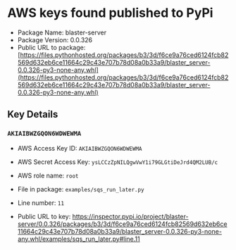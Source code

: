 # AWS keys found published to PyPi

* Package Name: blaster-server
* Package Version: 0.0.326
* Public URL to package: [https://files.pythonhosted.org/packages/b3/3d/f6ce9a76ced6124fcb82569d632eb6ce11664c29c43e707b78d08a0b33a9/blaster_server-0.0.326-py3-none-any.whl](https://files.pythonhosted.org/packages/b3/3d/f6ce9a76ced6124fcb82569d632eb6ce11664c29c43e707b78d08a0b33a9/blaster_server-0.0.326-py3-none-any.whl)

## Key Details

### `AKIAIBWZGQON6WDWEWMA`

* AWS Access Key ID: `AKIAIBWZGQON6WDWEWMA`
* AWS Secret Access Key: `ysLCCzZpNILQgwVwY1i79GLGtiDeJrd4QM2LUB/c` 
* AWS role name: `root`
* File in package: `examples/sqs_run_later.py`
* Line number: `11`

* Public URL to key: https://inspector.pypi.io/project/blaster-server/0.0.326/packages/b3/3d/f6ce9a76ced6124fcb82569d632eb6ce11664c29c43e707b78d08a0b33a9/blaster_server-0.0.326-py3-none-any.whl/examples/sqs_run_later.py#line.11



